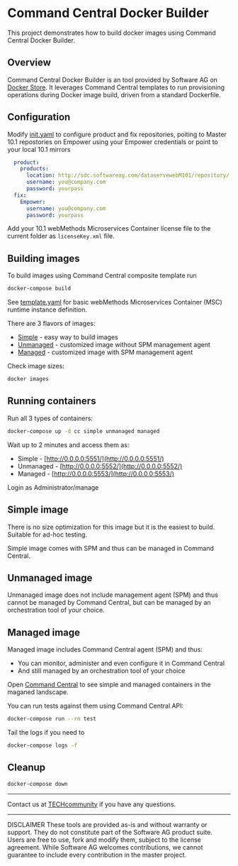 # Command Central Docker Builder

This project demonstrates how to build docker images using
Command Central Docker Builder.

## Overview

Command Central Docker Builder is an tool provided by Software AG
on [Docker Store](https://store.docker.com/). It leverages Command Central templates to run
provisioning operations during Docker image build, driven from a standard Dockerfile.

## Configuration

Modify [init.yaml](init.yaml) to configure product and fix repositories, poiting to Master 10.1 repostories on Empower using your Empower credentials or point to your local 10.1 mirrors

```yaml
  product:
    products:
      location: http://sdc.softwareag.com/dataservewebM101/repository/
      username: you@company.com
      password: yourpass
  fix:
    Empower:
      username: you@company.com
      password: yourpass
```

Add your 10.1 webMethods Microservices Container license file to the current folder as ```licenseKey.xml``` file.

## Building images

To build images using Command Central composite template run

```bash
docker-compose build
```

See [template.yaml](template.yaml) for basic webMethods Microservices Container (MSC) runtime instance definition.

There are 3 flavors of images:

* [Simple](Dockerfile.simple) - easy way to build images
* [Unmanaged](Dockerfile.unmanaged) - customized image without SPM management agent
* [Managed](Dockerfile.managed) - customized image with SPM management agent

Check image sizes:

```bash
docker images
```

## Running containers

Run all 3 types of containers:

```bash
docker-compose up -d cc simple unmanaged managed
```

Wait up to 2 minutes and access them as:

* Simple - [http://0.0.0.0:5551/](http://0.0.0.0:5551/)
* Unmanaged - [http://0.0.0.0:5552/](http://0.0.0.0:5552/)
* Managed - [http://0.0.0.0:5553/](http://0.0.0.0:5553/)

Login as Administrator/manage

## Simple image

There is no size optimization for this image but it is the easiest to build.
Suitable for ad-hoc testing.

Simple image comes with SPM and thus can be managed in Command Central.

## Unmanaged image

Unmanaged image does not include management agent (SPM) and thus cannot be managed
by Command Central, but can be managed by an orchestration tool of your choice.

## Managed image

Managed image includes Command Central agent (SPM) and thus:

* You can monitor, administer and even configure it in Command Central
* And still managed by an orchestration tool of your choice

Open [Command Central](https://0.0.0.0:8091/) to see simple and managed containers in
the maganed landscape.

You can run tests against them using Command Central API:

```bash
docker-compose run --rm test
```

Tail the logs if you need to

```bash
docker-compose logs -f
```

## Cleanup

```bash
docker-compose down
```

_______________
Contact us at [TECHcommunity](mailto:technologycommunity@softwareag.com?subject=Github/SoftwareAG) if you have any questions.
_______________
DISCLAIMER
These tools are provided as-is and without warranty or support. They do not constitute part of the Software AG product suite. Users are free to use, fork and modify them, subject to the license agreement. While Software AG welcomes contributions, we cannot guarantee to include every contribution in the master project.
